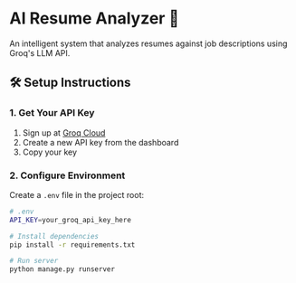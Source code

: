 # AI Resume Analyzer 🚀

An intelligent system that analyzes resumes against job descriptions using Groq's LLM API.


## 🛠️ Setup Instructions

### 1. Get Your API Key
1. Sign up at [Groq Cloud](https://console.groq.com/home)
2. Create a new API key from the dashboard
3. Copy your key

### 2. Configure Environment
Create a `.env` file in the project root:

```bash
# .env
API_KEY=your_groq_api_key_here

# Install dependencies
pip install -r requirements.txt

# Run server
python manage.py runserver